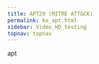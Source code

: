 ```yaml
---
title: APT29 (MITRE ATT&CK)
permalink: ko_apt.html
sidebar: Video_HD_testing
topnav: topnav
---
```


apt